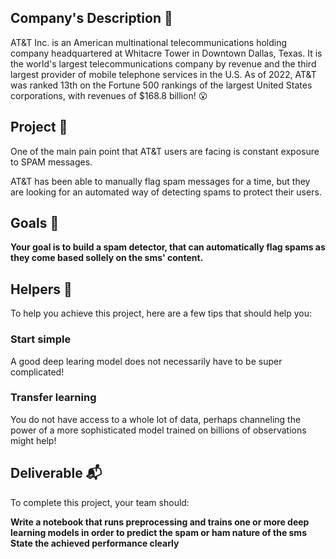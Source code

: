 ## Company's Description 📇
AT&T Inc. is an American multinational telecommunications holding company headquartered at Whitacre Tower in Downtown Dallas, Texas. It is the world's largest telecommunications company by revenue and the third largest provider of mobile telephone services in the U.S. As of 2022, AT&T was ranked 13th on the Fortune 500 rankings of the largest United States corporations, with revenues of $168.8 billion! 😮

## Project 🚧
One of the main pain point that AT&T users are facing is constant exposure to SPAM messages.

AT&T has been able to manually flag spam messages for a time, but they are looking for an automated way of detecting spams to protect their users.

## Goals 🎯
**Your goal is to build a spam detector, that can automatically flag spams as they come based sollely on the sms' content.**

## Helpers 🦮
To help you achieve this project, here are a few tips that should help you:

### Start simple
A good deep learing model does not necessarily have to be super complicated!

### Transfer learning
You do not have access to a whole lot of data, perhaps channeling the power of a more sophisticated model trained on billions of observations might help!

## Deliverable 📬
To complete this project, your team should:

**Write a notebook that runs preprocessing and trains one or more deep learning models in order to predict the spam or ham nature of the sms
State the achieved performance clearly**
